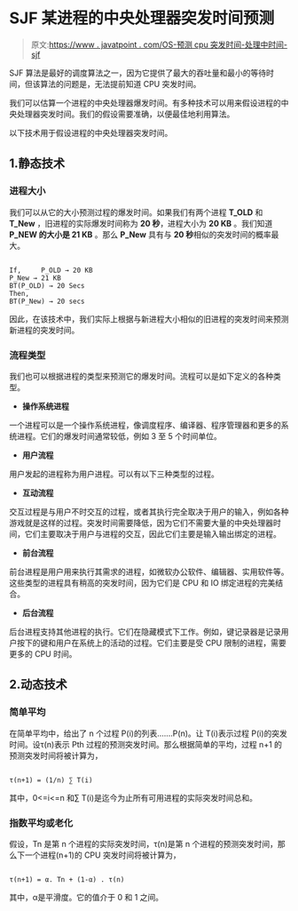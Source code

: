 # SJF 某进程的中央处理器突发时间预测

> 原文:[https://www . javatpoint . com/OS-预测 cpu 突发时间-处理中时间-sjf](https://www.javatpoint.com/os-prediction-of-cpu-burst-time-for-a-process-in-sjf)

SJF 算法是最好的调度算法之一，因为它提供了最大的吞吐量和最小的等待时间，但该算法的问题是，无法提前知道 CPU 突发时间。

我们可以估算一个进程的中央处理器爆发时间。有多种技术可以用来假设进程的中央处理器突发时间。我们的假设需要准确，以便最佳地利用算法。

以下技术用于假设进程的中央处理器突发时间。

## 1.静态技术

### 进程大小

我们可以从它的大小预测过程的爆发时间。如果我们有两个进程 **T_OLD** 和 **T_New** ，旧进程的实际爆发时间称为 **20 秒**，进程大小为 **20 KB** 。我们知道 **P_NEW 的大小是 21 KB** 。那么 **P_New** 具有与 **20 秒**相似的突发时间的概率最大。

```

If,     P_OLD → 20 KB 
P_New → 21 KB 
BT(P_OLD) → 20 Secs
Then, 
BT(P_New) → 20 secs

```

因此，在该技术中，我们实际上根据与新进程大小相似的旧进程的突发时间来预测新进程的突发时间。

### 流程类型

我们也可以根据进程的类型来预测它的爆发时间。流程可以是如下定义的各种类型。

*   **操作系统进程**

一个进程可以是一个操作系统进程，像调度程序、编译器、程序管理器和更多的系统进程。它们的爆发时间通常较低，例如 3 至 5 个时间单位。

*   **用户流程**

用户发起的进程称为用户进程。可以有以下三种类型的过程。

*   **互动流程**

交互过程是与用户不时交互的过程，或者其执行完全取决于用户的输入，例如各种游戏就是这样的过程。突发时间需要降低，因为它们不需要大量的中央处理器时间，它们主要取决于用户与进程的交互，因此它们主要是输入输出绑定的进程。

*   **前台流程**

前台进程是用户用来执行其需求的进程，如微软办公软件、编辑器、实用软件等。这些类型的进程具有稍高的突发时间，因为它们是 CPU 和 IO 绑定进程的完美结合。

*   **后台流程**

后台进程支持其他进程的执行。它们在隐藏模式下工作。例如，键记录器是记录用户按下的键和用户在系统上的活动的过程。它们主要是受 CPU 限制的进程，需要更多的 CPU 时间。

## 2.动态技术

### 简单平均

在简单平均中，给出了 n 个过程 P(i)的列表.......P(n)。让 T(i)表示过程 P(i)的突发时间。设τ(n)表示 Pth 过程的预测突发时间。那么根据简单的平均，过程 n+1 的预测突发时间将被计算为，

```

τ(n+1) = (1/n) ∑ T(i)

```

其中，0<=i<=n 和∑ T(i)是迄今为止所有可用进程的实际突发时间总和。

### 指数平均或老化

假设，Tn 是第 n 个进程的实际突发时间，τ(n)是第 n 个进程的预测突发时间，那么下一个进程(n+1)的 CPU 突发时间将被计算为，

```

τ(n+1) = α. Tn + (1-α) . τ(n)

```

其中，α是平滑度。它的值介于 0 和 1 之间。
